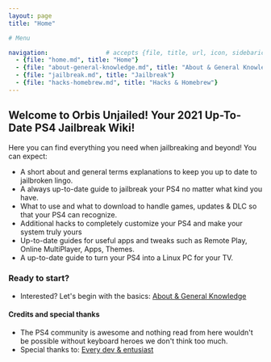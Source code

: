 ```yaml
---
layout: page
title: "Home"

# Menu

navigation:                # accepts {file, title, url, icon, sidebaricon}
  - {file: "home.md", title: "Home"}
  - {file: "about-general-knowledge.md", title: "About & General Knowledge"}
  - {file: "jailbreak.md", title: "Jailbreak"}
  - {file: "hacks-homebrew.md", title: "Hacks & Homebrew"}
---
```


## Welcome to Orbis Unjailed! Your 2021 Up-To-Date PS4 Jailbreak Wiki!

Here you can find everything you need when jailbreaking and beyond! You can expect:
 * A short about and general terms explanations to keep you up to date to jailbroken lingo.
 * A always up-to-date guide to jailbreak your PS4 no matter what kind you have.
 * What to use and what to download to handle games, updates & DLC so that your PS4 can recognize.
 * Additional hacks to completely customize your PS4 and make your system truly yours
 * Up-to-date guides for useful apps and tweaks such as Remote Play, Online MultiPlayer, Apps, Themes.
 * A up-to-date guide to turn your PS4 into a Linux PC for your TV.


### Ready to start?

 * Interested? Let's begin with the basics:
[About & General Knowledge](about-general-knowledge.md)



#### Credits and special thanks
 * The PS4 community is awesome and nothing read from here wouldn't be possible without keyboard heroes we don't think too much.
 * Special thanks to:
[Every dev & entusiast](credits.md)
